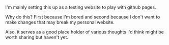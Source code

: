 <!-- # Why Blog? -->

I'm mainly setting this up as a testing website to play with github pages.

Why do this? First because I'm bored and second because I don't want to make changes that may break my personal website.

Also, it serves as a good place holder of various thoughts I'd think might be worth sharing but haven't yet.
